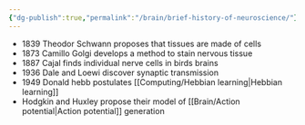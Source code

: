 ```yaml
---
{"dg-publish":true,"permalink":"/brain/brief-history-of-neuroscience/"}
---
```


- 1839 Theodor Schwann proposes that tissues are made of cells
- 1873 Camillo Golgi develops a method to stain nervous tissue
- 1887 Cajal finds individual nerve cells in birds brains
- 1936 Dale and Loewi discover synaptic transmission
- 1949 Donald hebb postulates [[Computing/Hebbian learning\|Hebbian learning]]
- Hodgkin and Huxley propose their model of [[Brain/Action potential\|Action potential]] generation